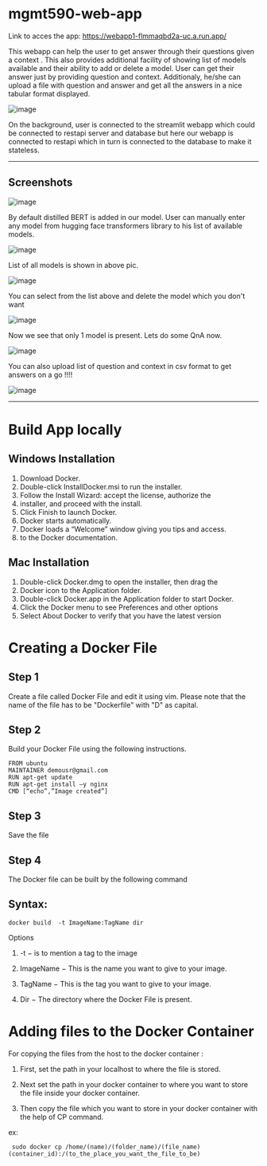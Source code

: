 # mgmt590-web-app

Link to acces the app:
   https://webapp1-flmmaqbd2a-uc.a.run.app/
   
This webapp can help the user to get answer through their questions given a context . This also 
provides additional facility of showing list of models available and their ability to add or delete 
a model. User can get their answer just by providing question and context. Additionaly, he/she can 
upload a file with question and answer and get all the answers in a nice tabular format displayed.

![image](https://user-images.githubusercontent.com/54888893/120767859-9cadec00-c4e9-11eb-8f28-ffbfc8d0070a.png)

On the background, user is connected to the streamlit webapp which could be connected to restapi server
and database but here our webapp is connected to restapi which in turn is connected to the database to make 
it stateless. 

---

## Screenshots

![image](https://user-images.githubusercontent.com/54888893/120764612-530fd200-c4e6-11eb-8682-093836c2467e.png)

By default distilled BERT is added in our model. User can manually enter any model from hugging face transformers library to his list of available models.

![image](https://user-images.githubusercontent.com/54888893/120764954-b39f0f00-c4e6-11eb-815a-122ff6493ef9.png)

List of all models is shown in above pic.

![image](https://user-images.githubusercontent.com/54888893/120765251-024ca900-c4e7-11eb-9fba-62976b3a6701.png)

You can select from the list above and delete the model which you don't want

![image](https://user-images.githubusercontent.com/54888893/120765428-332cde00-c4e7-11eb-89de-1180d08372f8.png)

Now we see that only 1 model is present. Lets do some QnA now.

![image](https://user-images.githubusercontent.com/54888893/120765852-a171a080-c4e7-11eb-8e16-3c98d3fa0ec3.png)

You can also upload list of question and context in csv format to get answers on a go !!!!

![image](https://user-images.githubusercontent.com/54888893/120766173-f7dedf00-c4e7-11eb-9488-22447c66a2dc.png)

---

# Build App locally

## Windows Installation

1.	Download Docker.
2.	Double-click InstallDocker.msi to run the installer.
3.	Follow the Install Wizard: accept the license, authorize the 
4.	installer, and proceed with the install.
5.	Click Finish to launch Docker.
6.	Docker starts automatically.
7.	Docker loads a “Welcome” window giving you tips and access.
8.	to the Docker documentation.


## Mac Installation
1.	Double-click Docker.dmg to open the installer, then drag the 
2.	Docker icon to the Application folder.
3.	Double-click Docker.app in the Application folder to start Docker.
4.	Click the Docker menu to see Preferences and other options
5.	Select About Docker to verify that you have the latest version



# Creating a Docker File
## Step 1
Create a file called Docker File and edit it using vim. Please note that the name of the file has to be "Dockerfile" with "D" as capital.
## Step 2
Build your Docker File using the following instructions.
```
FROM ubuntu 
MAINTAINER demousr@gmail.com 
RUN apt-get update 
RUN apt-get install –y nginx 
CMD [“echo”,”Image created”] 
```
## Step 3
Save the file
## Step 4
The Docker file can be built by the following command
## Syntax:
```
docker build  -t ImageName:TagName dir
```
Options

1.	-t − is to mention a tag to the image

2.	ImageName − This is the name you want to give to your image.

3.	TagName − This is the tag you want to give to your image.

4.	Dir − The directory where the Docker File is present.

# Adding files to the Docker Container
For copying the files from the host to the docker container :

1. First, set the path in your localhost to where the file is 
   stored.

2. Next set the path in your docker container to where you want 
   to store the file inside your docker container.

3. Then copy the file which you want to store in your docker 
   container with the help of CP command. 

ex:
```
 sudo docker cp /home/(name)/(folder_name)/(file_name)  (container_id):/(to_the_place_you_want_the_file_to_be)
```

